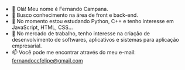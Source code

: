 - 👋 Olá! Meu nome é Fernando Campana.
- 👀 Busco conhecimento na área de front e back-end.
- 🌱 No momento estou estudando Python, C++ e tenho interesse em JavaScript, HTML, CSS...
- 💞️ No mercado de trabalho, tenho interesse na criação de desenvolvimento de softwares, aplicativos e sistemas para aplicação empresarial.
- 📫 Você pode me encontrar através do meu e-mail: fernandoccfelipe@gmail.com

<!---
campanafernando/campanafernando is a ✨ special ✨ repository because its `README.md` (this file) appears on your GitHub profile.
You can click the Preview link to take a look at your changes.
--->
